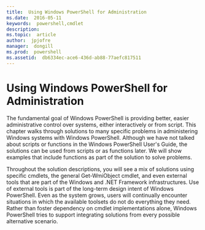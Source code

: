 ```yaml
---
title:  Using Windows PowerShell for Administration
ms.date:  2016-05-11
keywords:  powershell,cmdlet
description:  
ms.topic:  article
author:  jpjofre
manager:  dongill
ms.prod:  powershell
ms.assetid:  db6334ec-ace6-436d-ab88-77aefc817511
---
```


# Using Windows PowerShell for Administration
The fundamental goal of Windows PowerShell is providing better, easier administrative control over systems, either interactively or from script. This chapter walks through solutions to many specific problems in administering Windows systems with Windows PowerShell. Although we have not talked about scripts or functions in the Windows PowerShell User's Guide, the solutions can be used from scripts or as functions later. We will show examples that include functions as part of the solution to solve problems.

Throughout the solution descriptions, you will see a mix of solutions using specific cmdlets, the general Get\-WmiObject cmdlet, and even external tools that are part of the Windows and .NET Framework infrastructures. Use of external tools is part of the long\-term design intent of Windows PowerShell. Even as the system grows, users will continually encounter situations in which the available toolsets do not do everything they need. Rather than foster dependency on cmdlet implementations alone, Windows PowerShell tries to support integrating solutions from every possible alternative scenario.

